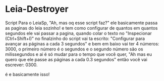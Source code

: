 # Leia-Destroyer

Script Para o LeiaSp, "Ah, mas oq esse script faz?" ele basicamente passa as paginas do leia sozinho! e tem como configurar de quantos em quantos segundos ele vai passar a pagina, quando colar o texto no "Inspecionar (Ctrl+Shift+I)" no finalzinho do script vai ta escrito: "Configurar para avançar as páginas a cada 3 segundos" e bem em baixo vai ter 4 números: 3000, o primeiro número é o segundos e o segundo número são os milissegundos e ai é só mudar para o tempo que você quer, "Ah mas eu quero que ele passe as páginas a cada 0.3 segundos" então você vai escrever: 0300.

é e basicamente isso!